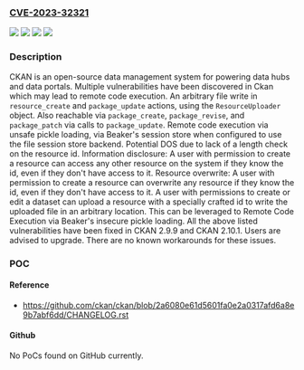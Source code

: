 ### [CVE-2023-32321](https://cve.mitre.org/cgi-bin/cvename.cgi?name=CVE-2023-32321)
![](https://img.shields.io/static/v1?label=Product&message=ckan&color=blue)
![](https://img.shields.io/static/v1?label=Version&message=%3C%202.9.9%20&color=brightgreen)
![](https://img.shields.io/static/v1?label=Version&message=%3D%202.10.0%20&color=brightgreen)
![](https://img.shields.io/static/v1?label=Vulnerability&message=CWE-20%3A%20Improper%20Input%20Validation&color=brightgreen)

### Description

CKAN is an open-source data management system for powering data hubs and data portals. Multiple vulnerabilities have been discovered in Ckan which may lead to remote code execution. An arbitrary file write in `resource_create` and `package_update` actions, using the `ResourceUploader` object.  Also reachable via `package_create`, `package_revise`, and `package_patch` via calls to `package_update`. Remote code execution via unsafe pickle loading, via Beaker's session store when configured to use the file session store backend. Potential DOS due to lack of a length check on the resource id. Information disclosure: A user with permission to create a resource can access any other resource on the system if they know the id, even if they don't have access to it. Resource overwrite: A user with permission to create a resource can overwrite any resource if they know the id, even if they don't have access to it. A user with permissions to create or edit a dataset can upload a resource with a specially crafted id to write the uploaded file in an arbitrary location. This can be leveraged to Remote Code Execution via Beaker's insecure pickle loading. All the above listed vulnerabilities have been fixed in CKAN 2.9.9 and CKAN 2.10.1. Users are advised to upgrade. There are no known workarounds for these issues.

### POC

#### Reference
- https://github.com/ckan/ckan/blob/2a6080e61d5601fa0e2a0317afd6a8e9b7abf6dd/CHANGELOG.rst

#### Github
No PoCs found on GitHub currently.

